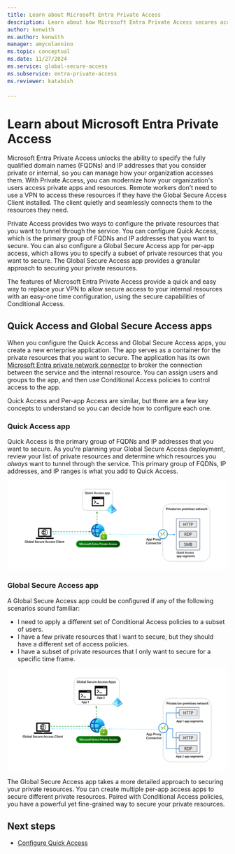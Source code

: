```yaml
---
title: Learn about Microsoft Entra Private Access
description: Learn about how Microsoft Entra Private Access secures access to your private corporate resources through the creation of Quick Access and Global Secure Access apps.
author: kenwith
ms.author: kenwith
manager: amycolannino
ms.topic: conceptual
ms.date: 11/27/2024
ms.service: global-secure-access
ms.subservice: entra-private-access 
ms.reviewer: katabish

---
```


# Learn about Microsoft Entra Private Access

Microsoft Entra Private Access unlocks the ability to specify the fully qualified domain names (FQDNs) and IP addresses that you consider private or internal, so you can manage how your organization accesses them. With Private Access, you can modernize how your organization's users access private apps and resources. Remote workers don't need to use a VPN to access these resources if they have the Global Secure Access Client installed. The client quietly and seamlessly connects them to the resources they need.

Private Access provides two ways to configure the private resources that you want to tunnel through the service. You can configure Quick Access, which is the primary group of FQDNs and IP addresses that you want to secure. You can also configure a Global Secure Access app for per-app access, which allows you to specify a subset of private resources that you want to secure. The Global Secure Access app provides a granular approach to securing your private resources.

The features of Microsoft Entra Private Access provide a quick and easy way to replace your VPN to allow secure access to your internal resources with an easy-one time configuration, using the secure capabilities of Conditional Access.

## Quick Access and Global Secure Access apps

When you configure the Quick Access and Global Secure Access apps, you create a new enterprise application. The app serves as a container for the private resources that you want to secure. The application has its own [Microsoft Entra private network connector](how-to-configure-connectors.md) to broker the connection between the service and the internal resource. You can assign users and groups to the app, and then use Conditional Access policies to control access to the app.

Quick Access and Per-app Access are similar, but there are a few key concepts to understand so you can decide how to configure each one.

### Quick Access app

Quick Access is the primary group of FQDNs and IP addresses that you want to secure. As you're planning your Global Secure Access deployment, review your list of private resources and determine which resources you *always* want to tunnel through the service. This primary group of FQDNs, IP addresses, and IP ranges is what you add to Quick Access.

![Diagram of the Quick Access app process with traffic flowing through the service to the app, and granting access through application proxy.](media/concept-private-access/quick-access-diagram.png)

### Global Secure Access app

A Global Secure Access app could be configured if any of the following scenarios sound familiar:

- I need to apply a different set of Conditional Access policies to a subset of users.
- I have a few private resources that I want to secure, but they should have a different set of access policies.
- I have a subset of private resources that I only want to secure for a specific time frame.

![Diagram of the Global Secure Access app process with traffic flowing through the service to the app, and granting access through application proxy.](media/concept-private-access/private-access-diagram.png)

The Global Secure Access app takes a more detailed approach to securing your private resources. You can create multiple per-app access apps to secure different private resources. Paired with Conditional Access policies, you have a powerful yet fine-grained way to secure your private resources.

## Next steps

- [Configure Quick Access](how-to-configure-quick-access.md)
